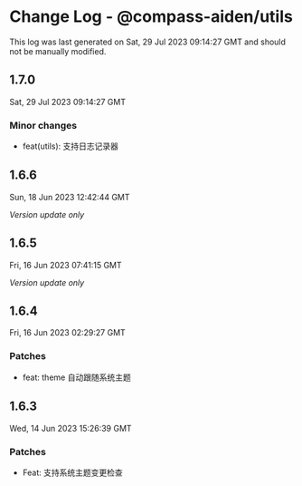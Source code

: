 # Change Log - @compass-aiden/utils

This log was last generated on Sat, 29 Jul 2023 09:14:27 GMT and should not be manually modified.

## 1.7.0

Sat, 29 Jul 2023 09:14:27 GMT

### Minor changes

- feat(utils): 支持日志记录器

## 1.6.6

Sun, 18 Jun 2023 12:42:44 GMT

_Version update only_

## 1.6.5

Fri, 16 Jun 2023 07:41:15 GMT

_Version update only_

## 1.6.4

Fri, 16 Jun 2023 02:29:27 GMT

### Patches

- feat: theme 自动跟随系统主题

## 1.6.3

Wed, 14 Jun 2023 15:26:39 GMT

### Patches

- Feat: 支持系统主题变更检查
